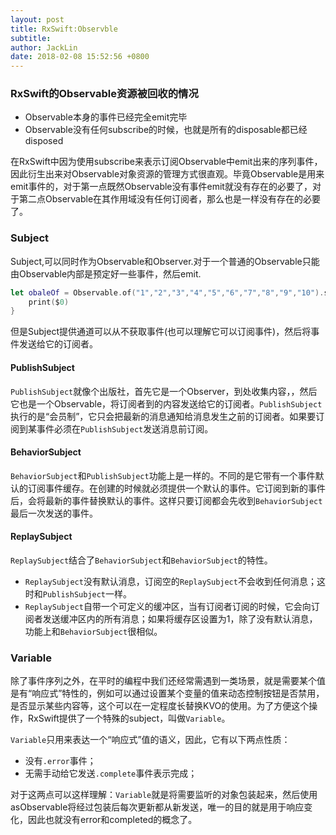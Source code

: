 ```yaml
---
layout: post
title: RxSwift:Observble
subtitle: 
author: JackLin
date: 2018-02-08 15:52:56 +0800
---
```




### RxSwift的Observable资源被回收的情况

- Observable本身的事件已经完全emit完毕
- Observable没有任何subscribe的时候，也就是所有的disposable都已经disposed

在RxSwift中因为使用subscribe来表示订阅Observable中emit出来的序列事件，因此衍生出来对Observable对象资源的管理方式很直观。毕竟Observable是用来emit事件的，对于第一点既然Observable没有事件emit就没有存在的必要了，对于第二点Observable在其作用域没有任何订阅者，那么也是一样没有存在的必要了。

### Subject

Subject,可以同时作为Observable和Observer.对于一个普通的Observable只能由Observable内部是预定好一些事件，然后emit.

```swift
let obaleOf = Observable.of("1","2","3","4","5","6","7","8","9","10").subscribe {
    print($0)
}
```

但是Subject提供通道可以从不获取事件(也可以理解它可以订阅事件)，然后将事件发送给它的订阅者。

#### PublishSubject

`PublishSubject`就像个出版社，首先它是一个Observer，到处收集内容，，然后它也是一个Observable，将订阅者到的内容发送给它的订阅者。`PublishSubject`执行的是“会员制”，它只会把最新的消息通知给消息发生之前的订阅者。如果要订阅到某事件必须在`PublishSubject`发送消息前订阅。

#### BehaviorSubject

`BehaviorSubject`和`PublishSubject`功能上是一样的。不同的是它带有一个事件默认的订阅事件缓存。在创建的时候就必须提供一个默认的事件。它订阅到新的事件后，会将最新的事件替换默认的事件。这样只要订阅都会先收到`BehaviorSubject`最后一次发送的事件。

#### ReplaySubject

`ReplaySubject`结合了`BehaviorSubject`和`BehaviorSubject`的特性。

- `ReplaySubject`没有默认消息，订阅空的`ReplaySubject`不会收到任何消息；这时和`PublishSubject`一样。
- `ReplaySubject`自带一个可定义的缓冲区，当有订阅者订阅的时候，它会向订阅者发送缓冲区内的所有消息；如果将缓存区设置为1，除了没有默认消息，功能上和`BehaviorSubject`很相似。

### Variable

除了事件序列之外，在平时的编程中我们还经常需遇到一类场景，就是需要某个值是有“响应式”特性的，例如可以通过设置某个变量的值来动态控制按钮是否禁用，是否显示某些内容等，这个可以在一定程度长替换KVO的使用。为了方便这个操作，RxSwift提供了一个特殊的subject，叫做`Variable`。

`Variable`只用来表达一个“响应式”值的语义，因此，它有以下两点性质：

- 没有`.error`事件；
- 无需手动给它发送`.complete`事件表示完成；

对于这两点可以这样理解：`Variable`就是将需要监听的对象包装起来，然后使用asObservable将经过包装后每次更新都从新发送，唯一的目的就是用于响应变化，因此也就没有error和completed的概念了。